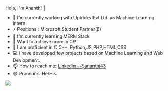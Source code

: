    Hola, I'm Ananth! 👋


- 🔭 I’m currently working with Uptricks Pvt Ltd. as Machine Learning intern
- ⚡ Positions : Microsoft Student Partner(β)
- 🌱 I’m currently learning MERN Stack
- 💬 Want to achieve more in CP
- 👯 I am proficient in C,C++, Python,JS,PHP,HTML,CSS
- 💻 I have developed few projects based on Machine Learning and Web Devlopment.
- 📫 How to reach me: [Linkedin - @ananthj43](https://www.linkedin.com/in/ananthj43) 
- 😄 Pronouns: He/His
<img src="https://github-readme-stats.vercel.app/api?username=Ananth9911&&show_icons=true&title_color=ffffff&icon_color=bb2acf&text_color=daf7dc&bg_color=151515">
